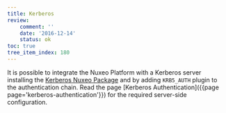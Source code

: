 ```yaml
---
title: Kerberos
review:
    comment: ''
    date: '2016-12-14'
    status: ok
toc: true
tree_item_index: 180
---
```

It is possible to integrate the Nuxeo Platform with a Kerberos server installing the [Kerberos Nuxeo Package](https://connect.nuxeo.com/nuxeo/site/marketplace/package/kerberos-authentication) and by adding `KRB5_AUTH` plugin to the authentication chain. Read the page&nbsp;[Kerberos Authentication]({{page page='kerberos-authentication'}}) for the required server-side configuration.
